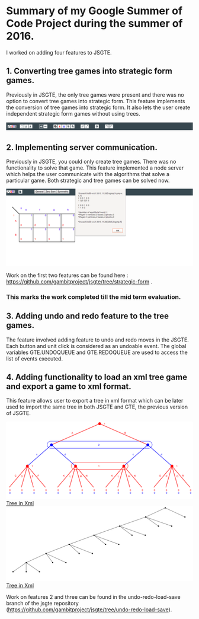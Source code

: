 # Summary of my Google Summer of Code Project during the summer of 2016.

I worked on adding four features to JSGTE.


## 1. Converting tree games into strategic form games.

Previously in JSGTE, the only tree games were present and there was no option to convert tree games into strategic form. This feature implements the conversion of tree games into strategic form. It also lets the user create independent strategic form games without using trees.

![New Topbar](./images/topbar.png)

## 2. Implementing server communication.

Previously in JSGTE, you could only create tree games. There was no functionality to solve that game. This feature implemented a node server which helps the user communicate with the algorithms that solve a particular game. Both strategic and tree games can be solved now.

![Sever Comm](./images/server.png)

Work on the first two features can be found here : https://github.com/gambitproject/jsgte/tree/strategic-form .

### This marks the work completed till the mid term evaluation.

## 3. Adding undo and redo feature to the tree games.

The feature involved adding feature to undo and redo moves in the JSGTE. Each button and unit click is considered as an undoable event. The global variables GTE.UNDOQUEUE and GTE.REDOQUEUE are used to access the list of events executed.

## 4. Adding functionality to load an xml tree game and export a game to xml format.

This feature allows user to export a tree in xml format which can be later used to import the same tree in both JSGTE and GTE, the previous version of JSGTE.


![Sever Comm](./images/tree-1.png)
[Tree in Xml](https://github.com/gambitproject/jsgte/blob/master/INFOS/images/tree-1.xml)
![Sever Comm](./images/tree-2.png)
[Tree in Xml](https://github.com/gambitproject/jsgte/blob/master/INFOS/images/tree-2.xml)

Work on features 2 and three can be found in the undo-redo-load-save branch of the jsgte repository (https://github.com/gambitproject/jsgte/tree/undo-redo-load-save).